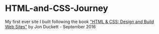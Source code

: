 # HTML-and-CSS-Journey
My first ever site I built following the book ["HTML & CSS: Design and Build Web Sites"]("http://www.htmlandcssbook.com/") by Jon Duckett - September 2016
